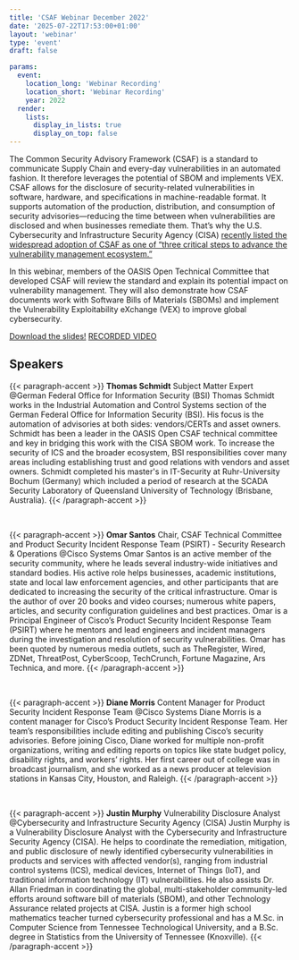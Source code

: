 ```yaml
---
title: 'CSAF Webinar December 2022'
date: '2025-07-22T17:53:00+01:00'
layout: 'webinar'
type: 'event'
draft: false

params:
  event:
    location_long: 'Webinar Recording'
    location_short: 'Webinar Recording'
    year: 2022
  render:
    lists:
      display_in_lists: true
      display_on_top: false
---
```


<!--
  SPDX-FileCopyrightText: 2025 OASIS CSAF TC
  SPDX-License-Identifier: LicenseRef-OASIS-CSAF-TC-License
-->

The Common Security Advisory Framework (CSAF) is a standard to communicate Supply Chain and every-day vulnerabilities in an automated fashion. It therefore leverages the potential of SBOM and implements VEX. CSAF allows for the disclosure of security-related vulnerabilities in software, hardware, and specifications in machine-readable format. It supports automation of the production, distribution, and consumption of security advisories—reducing the time between when vulnerabilities are disclosed and when businesses remediate them. That’s why the U.S. Cybersecurity and Infrastructure Security Agency (CISA) [recently listed the widespread adoption of CSAF as one of “three critical steps to advance the vulnerability management ecosystem.”](https://www.cisa.gov/blog/2022/11/10/transforming-vulnerability-management-landscape)

In this webinar, members of the OASIS Open Technical Committee that developed CSAF will review the standard and explain its potential impact on vulnerability management. They will also demonstrate how CSAF documents work with Software Bills of Materials (SBOMs) and implement the Vulnerability Exploitability eXchange (VEX) to improve global cybersecurity.

<div class="d-flex" style="gap: 20px;">
<a class="btn btn-secondary my-3 p-2" href="/presentations/CSAF_WEBINAR_DEC_2022.pdf" target="_blank">Download the slides!</a>
<a class="btn btn-outline-secondary my-3 p-2" href="https://www.youtube.com/watch?v=z6Psfopy55E" target="_blank">RECORDED VIDEO</a>
</div>

## Speakers

{{< paragraph-accent >}}
**Thomas Schmidt**
Subject Matter Expert @German Federal Office for Information Security (BSI)
Thomas Schmidt works in the Industrial Automation and Control Systems section of the German Federal Office for Information Security (BSI). His focus is the automation of advisories at both sides: vendors/CERTs and asset owners. Schmidt has been a leader in the OASIS Open CSAF technical committee and key in bridging this work with the CISA SBOM work. To increase the security of ICS and the broader ecosystem, BSI responsibilities cover many areas including establishing trust and good relations with vendors and asset owners. Schmidt completed his master's in IT-Security at Ruhr-University Bochum (Germany) which included a period of research at the SCADA Security Laboratory of Queensland University of Technology (Brisbane, Australia).
{{< /paragraph-accent >}}

</br>

{{< paragraph-accent >}}
**Omar Santos**
Chair, CSAF Technical Committee and Product Security Incident Response Team (PSIRT) - Security Research & Operations @Cisco Systems
Omar Santos is an active member of the security community, where he leads several industry-wide initiatives and standard bodies. His active role helps businesses, academic institutions, state and local law enforcement agencies, and other participants that are dedicated to increasing the security of the critical infrastructure. Omar is the author of over 20 books and video courses; numerous white papers, articles, and security configuration guidelines and best practices. Omar is a Principal Engineer of Cisco’s Product Security Incident Response Team (PSIRT) where he mentors and lead engineers and incident managers during the investigation and resolution of security vulnerabilities. Omar has been quoted by numerous media outlets, such as TheRegister, Wired, ZDNet, ThreatPost, CyberScoop, TechCrunch, Fortune Magazine, Ars Technica, and more.
{{< /paragraph-accent >}}

</br>

{{< paragraph-accent >}}
**Diane Morris**
Content Manager for Product Security Incident Response Team @Cisco Systems
Diane Morris is a content manager for Cisco’s Product Security Incident Response Team. Her team’s responsibilities include editing and publishing Cisco’s security advisories. Before joining Cisco, Diane worked for multiple non-profit organizations, writing and editing reports on topics like state budget policy, disability rights, and workers’ rights. Her first career out of college was in broadcast journalism, and she worked as a news producer at television stations in Kansas City, Houston, and Raleigh.
{{< /paragraph-accent >}}

</br>

{{< paragraph-accent >}}
**Justin Murphy**
Vulnerability Disclosure Analyst @Cybersecurity and Infrastructure Security Agency (CISA)
Justin Murphy is a Vulnerability Disclosure Analyst with the Cybersecurity and Infrastructure Security Agency (CISA). He helps to coordinate the remediation, mitigation, and public disclosure of newly identified cybersecurity vulnerabilities in products and services with affected vendor(s), ranging from industrial control systems (ICS), medical devices, Internet of Things (IoT), and traditional information technology (IT) vulnerabilities. He also assists Dr. Allan Friedman in coordinating the global, multi-stakeholder community-led efforts around software bill of materials (SBOM), and other Technology Assurance related projects at CISA. Justin is a former high school mathematics teacher turned cybersecurity professional and has a M.Sc. in Computer Science from Tennessee Technological University, and a B.Sc. degree in Statistics from the University of Tennessee (Knoxville).
{{< /paragraph-accent >}}
